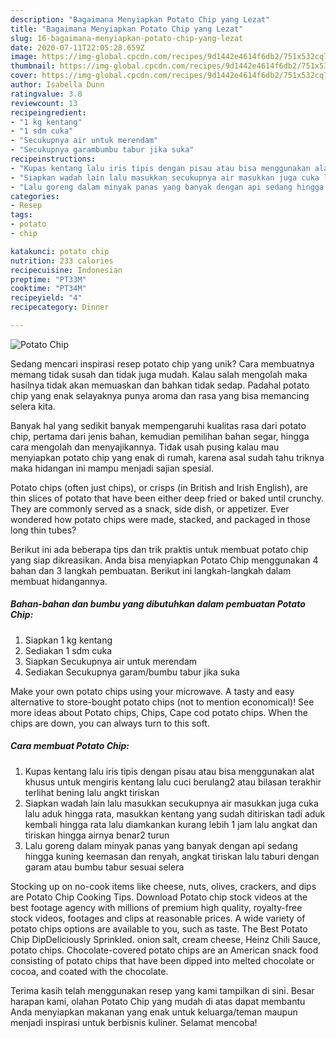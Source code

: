 ```yaml
---
description: "Bagaimana Menyiapkan Potato Chip yang Lezat"
title: "Bagaimana Menyiapkan Potato Chip yang Lezat"
slug: 16-bagaimana-menyiapkan-potato-chip-yang-lezat
date: 2020-07-11T22:05:28.659Z
image: https://img-global.cpcdn.com/recipes/9d1442e4614f6db2/751x532cq70/potato-chip-foto-resep-utama.jpg
thumbnail: https://img-global.cpcdn.com/recipes/9d1442e4614f6db2/751x532cq70/potato-chip-foto-resep-utama.jpg
cover: https://img-global.cpcdn.com/recipes/9d1442e4614f6db2/751x532cq70/potato-chip-foto-resep-utama.jpg
author: Isabella Dunn
ratingvalue: 3.8
reviewcount: 13
recipeingredient:
- "1 kg kentang"
- "1 sdm cuka"
- "Secukupnya air untuk merendam"
- "Secukupnya garambumbu tabur jika suka"
recipeinstructions:
- "Kupas kentang lalu iris tipis dengan pisau atau bisa menggunakan alat khusus untuk mengiris kentang lalu cuci berulang2 atau bilasan terakhir terlihat bening lalu angkt tiriskan"
- "Siapkan wadah lain lalu masukkan secukupnya air masukkan juga cuka lalu aduk hingga rata, masukkan kentang yang sudah ditiriskan tadi aduk kembali hingga rata lalu diamkankan kurang lebih 1 jam lalu angkat dan tiriskan hingga airnya benar2 turun"
- "Lalu goreng dalam minyak panas yang banyak dengan api sedang hingga kuning keemasan dan renyah, angkat tiriskan lalu taburi dengan garam atau bumbu tabur sesuai selera"
categories:
- Resep
tags:
- potato
- chip

katakunci: potato chip 
nutrition: 233 calories
recipecuisine: Indonesian
preptime: "PT33M"
cooktime: "PT34M"
recipeyield: "4"
recipecategory: Dinner

---
```



![Potato Chip](https://img-global.cpcdn.com/recipes/9d1442e4614f6db2/751x532cq70/potato-chip-foto-resep-utama.jpg)

Sedang mencari inspirasi resep potato chip yang unik? Cara membuatnya memang tidak susah dan tidak juga mudah. Kalau salah mengolah maka hasilnya tidak akan memuaskan dan bahkan tidak sedap. Padahal potato chip yang enak selayaknya punya aroma dan rasa yang bisa memancing selera kita.

Banyak hal yang sedikit banyak mempengaruhi kualitas rasa dari potato chip, pertama dari jenis bahan, kemudian pemilihan bahan segar, hingga cara mengolah dan menyajikannya. Tidak usah pusing kalau mau menyiapkan potato chip yang enak di rumah, karena asal sudah tahu triknya maka hidangan ini mampu menjadi sajian spesial.

Potato chips (often just chips), or crisps (in British and Irish English), are thin slices of potato that have been either deep fried or baked until crunchy. They are commonly served as a snack, side dish, or appetizer. Ever wondered how potato chips were made, stacked, and packaged in those long thin tubes?


Berikut ini ada beberapa tips dan trik praktis untuk membuat potato chip yang siap dikreasikan. Anda bisa menyiapkan Potato Chip menggunakan 4 bahan dan 3 langkah pembuatan. Berikut ini langkah-langkah dalam membuat hidangannya.

<!--inarticleads1-->

##### Bahan-bahan dan bumbu yang dibutuhkan dalam pembuatan Potato Chip:

1. Siapkan 1 kg kentang
1. Sediakan 1 sdm cuka
1. Siapkan Secukupnya air untuk merendam
1. Sediakan Secukupnya garam/bumbu tabur jika suka


Make your own potato chips using your microwave. A tasty and easy alternative to store-bought potato chips (not to mention economical)! See more ideas about Potato chips, Chips, Cape cod potato chips. When the chips are down, you can always turn to this soft. 

<!--inarticleads2-->

##### Cara membuat Potato Chip:

1. Kupas kentang lalu iris tipis dengan pisau atau bisa menggunakan alat khusus untuk mengiris kentang lalu cuci berulang2 atau bilasan terakhir terlihat bening lalu angkt tiriskan
1. Siapkan wadah lain lalu masukkan secukupnya air masukkan juga cuka lalu aduk hingga rata, masukkan kentang yang sudah ditiriskan tadi aduk kembali hingga rata lalu diamkankan kurang lebih 1 jam lalu angkat dan tiriskan hingga airnya benar2 turun
1. Lalu goreng dalam minyak panas yang banyak dengan api sedang hingga kuning keemasan dan renyah, angkat tiriskan lalu taburi dengan garam atau bumbu tabur sesuai selera


Stocking up on no-cook items like cheese, nuts, olives, crackers, and dips are Potato Chip Cooking Tips. Download Potato chip stock videos at the best footage agency with millions of premium high quality, royalty-free stock videos, footages and clips at reasonable prices. A wide variety of potato chips options are available to you, such as taste. The Best Potato Chip DipDeliciously Sprinkled. onion salt, cream cheese, Heinz Chili Sauce, potato chips. Chocolate-covered potato chips are an American snack food consisting of potato chips that have been dipped into melted chocolate or cocoa, and coated with the chocolate. 

Terima kasih telah menggunakan resep yang kami tampilkan di sini. Besar harapan kami, olahan Potato Chip yang mudah di atas dapat membantu Anda menyiapkan makanan yang enak untuk keluarga/teman maupun menjadi inspirasi untuk berbisnis kuliner. Selamat mencoba!
